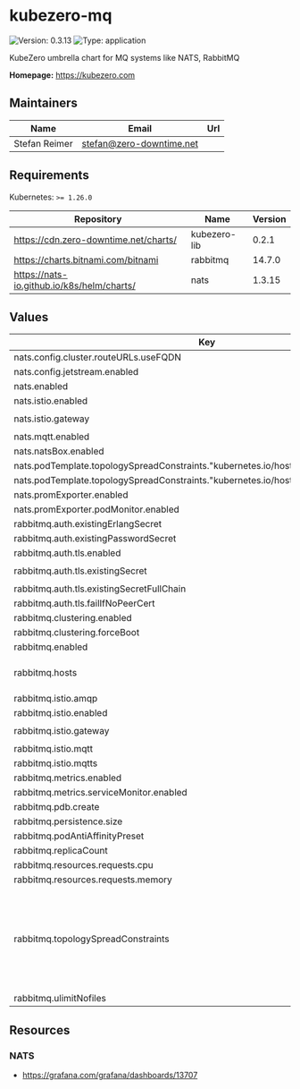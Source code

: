 # kubezero-mq

![Version: 0.3.13](https://img.shields.io/badge/Version-0.3.13-informational?style=flat-square) ![Type: application](https://img.shields.io/badge/Type-application-informational?style=flat-square)

KubeZero umbrella chart for MQ systems like NATS, RabbitMQ

**Homepage:** <https://kubezero.com>

## Maintainers

| Name | Email | Url |
| ---- | ------ | --- |
| Stefan Reimer | <stefan@zero-downtime.net> |  |

## Requirements

Kubernetes: `>= 1.26.0`

| Repository | Name | Version |
|------------|------|---------|
| https://cdn.zero-downtime.net/charts/ | kubezero-lib | 0.2.1 |
| https://charts.bitnami.com/bitnami | rabbitmq | 14.7.0 |
| https://nats-io.github.io/k8s/helm/charts/ | nats | 1.3.15 |

## Values

| Key | Type | Default | Description |
|-----|------|---------|-------------|
| nats.config.cluster.routeURLs.useFQDN | bool | `true` |  |
| nats.config.jetstream.enabled | bool | `true` |  |
| nats.enabled | bool | `false` |  |
| nats.istio.enabled | bool | `false` |  |
| nats.istio.gateway | string | `"istio-ingress/private-ingressgateway"` |  |
| nats.mqtt.enabled | bool | `false` |  |
| nats.natsBox.enabled | bool | `false` |  |
| nats.podTemplate.topologySpreadConstraints."kubernetes.io/hostname".maxSkew | int | `1` |  |
| nats.podTemplate.topologySpreadConstraints."kubernetes.io/hostname".whenUnsatisfiable | string | `"DoNotSchedule"` |  |
| nats.promExporter.enabled | bool | `false` |  |
| nats.promExporter.podMonitor.enabled | bool | `false` |  |
| rabbitmq.auth.existingErlangSecret | string | `"rabbitmq"` |  |
| rabbitmq.auth.existingPasswordSecret | string | `"rabbitmq"` |  |
| rabbitmq.auth.tls.enabled | bool | `false` |  |
| rabbitmq.auth.tls.existingSecret | string | `"rabbitmq-server-certificate"` |  |
| rabbitmq.auth.tls.existingSecretFullChain | bool | `true` |  |
| rabbitmq.auth.tls.failIfNoPeerCert | bool | `false` |  |
| rabbitmq.clustering.enabled | bool | `false` |  |
| rabbitmq.clustering.forceBoot | bool | `false` |  |
| rabbitmq.enabled | bool | `false` |  |
| rabbitmq.hosts | list | `[]` | hostnames of rabbitmq services, used for Istio and TLS |
| rabbitmq.istio.amqp | bool | `false` |  |
| rabbitmq.istio.enabled | bool | `false` |  |
| rabbitmq.istio.gateway | string | `"istio-ingress/private-ingressgateway"` |  |
| rabbitmq.istio.mqtt | bool | `false` |  |
| rabbitmq.istio.mqtts | bool | `false` |  |
| rabbitmq.metrics.enabled | bool | `false` |  |
| rabbitmq.metrics.serviceMonitor.enabled | bool | `true` |  |
| rabbitmq.pdb.create | bool | `false` |  |
| rabbitmq.persistence.size | string | `"2Gi"` |  |
| rabbitmq.podAntiAffinityPreset | string | `""` |  |
| rabbitmq.replicaCount | int | `1` |  |
| rabbitmq.resources.requests.cpu | string | `"100m"` |  |
| rabbitmq.resources.requests.memory | string | `"512Mi"` |  |
| rabbitmq.topologySpreadConstraints | string | `"- maxSkew: 1\n  topologyKey: topology.kubernetes.io/zone\n  whenUnsatisfiable: DoNotSchedule\n  labelSelector:\n    matchLabels: {{- include \"common.labels.matchLabels\" . | nindent 6 }}\n- maxSkew: 1\n  topologyKey: kubernetes.io/hostname\n  whenUnsatisfiable: DoNotSchedule\n  labelSelector:\n    matchLabels: {{- include \"common.labels.matchLabels\" . | nindent 6 }}"` |  |
| rabbitmq.ulimitNofiles | string | `""` |  |

## Resources

### NATS
- https://grafana.com/grafana/dashboards/13707
